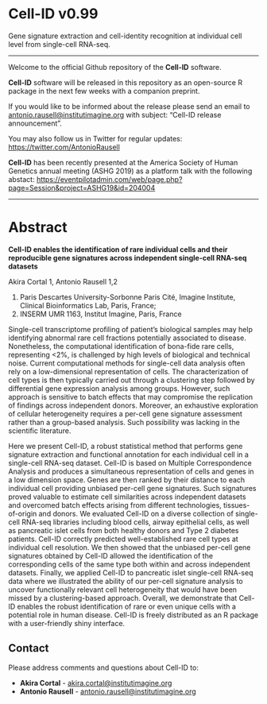 # Cell-ID v0.99
Gene signature extraction and cell-identity recognition at individual cell level from single-cell RNA-seq. 

----------------------------------------

Welcome to the official Github repository of the **Cell-ID** software.

**Cell-ID** software will be released in this repository as an open-source R package in the next few weeks with a companion preprint. 

If you would like to be informed about the release please send an email to antonio.rausell@institutimagine.org with subject: “Cell-ID release announcement”. 

You may also follow us in Twitter for regular updates: https://twitter.com/AntonioRausell

**Cell-ID** has been recently presented at the America Society of Human Genetics annual meeting (ASHG 2019) as a platform talk with the following abstact: https://eventpilotadmin.com/web/page.php?page=Session&project=ASHG19&id=204004

----------------------------------------

# Abstract

**Cell-ID enables the identification of rare individual cells and their reproducible gene signatures across independent single-cell RNA-seq datasets**

Akira Cortal 1, Antonio Rausell 1,2

1. Paris Descartes University-Sorbonne Paris Cité, Imagine Institute, Clinical Bioinformatics Lab, Paris, France; 
2. INSERM UMR 1163, Institut Imagine, Paris, France

Single-cell transcriptome profiling of patient’s biological samples may help identifying abnormal rare cell fractions potentially associated to disease. Nonetheless, the computational identification of bona-fide rare cells, representing <2%, is challenged by high levels of biological and technical noise. Current computational methods for single-cell data analysis often rely on a low-dimensional representation of cells. The characterization of cell types is then typically carried out through a clustering step followed by differential gene expression analysis among groups. However, such approach is sensitive to batch effects that may compromise the replication of findings across independent donors. Moreover, an exhaustive exploration of cellular heterogeneity requires a per-cell gene signature assessment rather than a group-based analysis. Such possibility was lacking in the scientific literature.

Here we present Cell-ID, a robust statistical method that performs gene signature extraction and functional annotation for each individual cell in a single-cell RNA-seq dataset. Cell-ID is based on Multiple Correspondence Analysis and produces a simultaneous representation of cells and genes in a low dimension space. Genes are then ranked by their distance to each individual cell providing unbiased per-cell gene signatures. Such signatures proved valuable to estimate cell similarities across independent datasets and overcomed batch effects arising from different technologies, tissues-of-origin and donors. We evaluated Cell-ID on a diverse collection of single-cell RNA-seq libraries including blood cells, airway epithelial cells, as well as pancreatic islet cells from both healthy donors and Type 2 diabetes patients. Cell-ID correctly predicted well-established rare cell types at individual cell resolution. We then showed that the unbiased per-cell gene signatures obtained by Cell-ID allowed the identification of the corresponding cells of the same type both within and across independent datasets. Finally, we applied Cell-ID to pancreatic islet single-cell RNA-seq data where we illustrated the ability of our per-cell signature analysis to uncover functionally relevant cell heterogeneity that would have been missed by a clustering-based approach. Overall, we demonstrate that Cell-ID enables the robust identification of rare or even unique cells with a potential role in human disease. Cell-ID is freely distributed as an R package with a user-friendly shiny interface.


## Contact
Please address comments and questions about Cell-ID to:
* **Akira Cortal** - [akira.cortal@institutimagine.org](akira.cortal@institutimagine.org)
* **Antonio Rausell** - [antonio.rausell@institutimagine.org](antonio.rausell@institutimagine.org)

